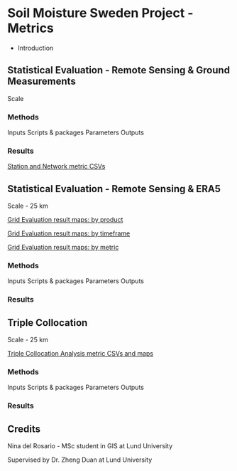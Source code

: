 # Soil Moisture Sweden Project - Metrics

* Introduction

## Statistical Evaluation - Remote Sensing & Ground Measurements
Scale

### Methods

Inputs
Scripts & packages
Parameters
Outputs

### Results

[Station and Network metric CSVs](https://github.com/ninadel/soil-moisture-sweden/tree/master/metrics/station_evaluation)

## Statistical Evaluation - Remote Sensing & ERA5
Scale - 25 km

[Grid Evaluation result maps: by product](https://github.com/ninadel/soil-moisture-sweden/tree/master/metrics/grid_evaluation/maps/products)

[Grid Evaluation result maps: by timeframe](https://github.com/ninadel/soil-moisture-sweden/tree/master/metrics/grid_evaluation/maps/timeframes)

[Grid Evaluation result maps: by metric](https://github.com/ninadel/soil-moisture-sweden/tree/master/metrics/grid_evaluation/maps/metrics)


### Methods

Inputs
Scripts & packages
Parameters
Outputs

### Results

## Triple Collocation
Scale - 25 km

[Triple Collocation Analysis metric CSVs and maps](https://github.com/ninadel/soil-moisture-sweden/tree/master/metrics/tc_evaluation)

### Methods
Inputs
Scripts & packages
Parameters
Outputs

### Results

## Credits

Nina del Rosario - MSc student in GIS at Lund University

Supervised by Dr. Zheng Duan at Lund University